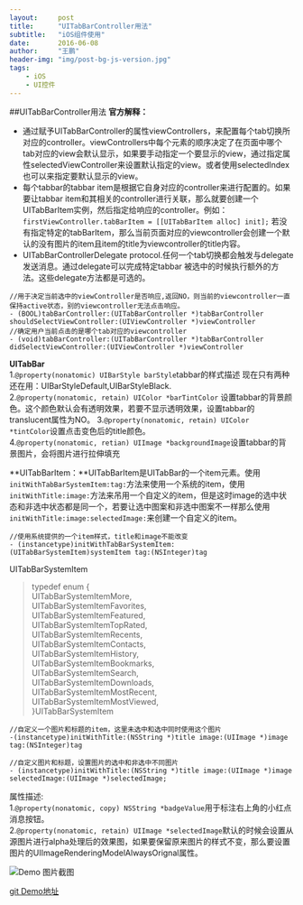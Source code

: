 ```yaml
---
layout:     post
title:      "UITabBarController用法"
subtitle:   "iOS组件使用"
date:       2016-06-08
author:     "王鹏"
header-img: "img/post-bg-js-version.jpg"
tags:
    - iOS
    - UI控件
---
```


##UITabBarController用法
**官方解释：**  

  * 通过赋予UITabBarController的属性viewControllers，来配置每个tab切换所对应的controller。viewControllers中每个元素的顺序决定了在页面中哪个tab对应的view会默认显示，如果要手动指定一个要显示的view，通过指定属性selectedViewController来设置默认指定的view。或者使用selectedIndex也可以来指定要默认显示的view。
  * 每个tabbar的tabbar item是根据它自身对应的controller来进行配置的。如果要让tabbar item和其相关的controller进行关联，那么就要创建一个UITabBarItem实例，然后指定给响应的controller。例如：  
  `firstViewController.tabBarItem = [[UITabBarItem alloc] init];`  若没有指定特定的tabBarItem，那么当前页面对应的viewcontroller会创建一个默认的没有图片的item且item的title为viewcontroller的title内容。
  * UITabBarControllerDelegate protocol.任何一个tab切换都会触发与delegate发送消息。通过delegate可以完成特定tabbar 被选中的时候执行额外的方法。这些delegate方法都是可选的。  
  
  ```
  //用于决定当前选中的viewController是否响应,返回NO，则当前的viewcontroller一直保持active状态，别的viewcontroller无法点击响应。
- (BOOL)tabBarController:(UITabBarController *)tabBarController
shouldSelectViewController:(UIViewController *)viewController  
//确定用户当前点击的是哪个tab对应的viewcontroller
- (void)tabBarController:(UITabBarController *)tabBarController 
didSelectViewController:(UIViewController *)viewController
  
  ```
  **UITabBar**  
  1.`@property(nonatomic) UIBarStyle barStyle`tabbar的样式描述
  现在只有两种还在用：UIBarStyleDefault,UIBarStyleBlack.  
  2.`@property(nonatomic, retain) UIColor *barTintColor`  设置tabbar的背景颜色。这个颜色默认会有透明效果，若要不显示透明效果，设置tabbar的translucent属性为NO。 
  3.`@property(nonatomic, retain) UIColor *tintColor`设置点击变色后的title颜色。  
  4.`@property(nonatomic, retian) UIImage *backgroundImage`设置tabbar的背景图片，会将图片进行拉伸填充
  
  **UITabBarItem：**UITabBarItem是UITabBar的一个item元素。使用`initWithTabBarSystemItem:tag:`方法来使用一个系统的item，使用`initWithTitle:image:`方法来吊用一个自定义的item，但是这时image的选中状态和非选中状态都是同一个，若要让选中图案和非选中图案不一样那么使用`initWithTitle:image:selectedImage:`来创建一个自定义的item。  
  
  ```
  //使用系统提供的一个item样式，title和image不能改变
  - (instancetype)initWithTabBarSystemItem:(UITabBarSystemItem)systemItem tag:(NSInteger)tag
  ```
  UITabBarSystemItem
  >typedef enum {  
  >  UITabBarSystemItemMore,  
  UITabBarSystemItemFavorites,   
   UITabBarSystemItemFeatured,   
   UITabBarSystemItemTopRated,   
    UITabBarSystemItemRecents,  
    UITabBarSystemItemContacts,  
    UITabBarSystemItemHistory,  
   UITabBarSystemItemBookmarks,  
   UITabBarSystemItemSearch,  
   UITabBarSystemItemDownloads,  
    UITabBarSystemItemMostRecent,  
    UITabBarSystemItemMostViewed,  
    }UITabBarSystemItem  
    
```
//自定义一个图片和标题的item，这里未选中和选中同时使用这个图片
-(instancetype)initWithTitle:(NSString *)title image:(UIImage *)image tag:(NSInteger)tag
```

```
//自定义图片和标题，设置图片的选中和非选中不同图片
- (instancetype)initWithTitle:(NSString *)title image:(UIImage *)image selectedImage:(UIImage *)selectedImage;
```
属性描述:  
1.`@property(nonatomic, copy) NSString *badgeValue`用于标注右上角的小红点消息按钮。  
2.`@property(nonatomic, retain) UIImage *selectedImage`默认的时候会设置从源图片进行alpha处理后的效果图，如果要保留原来图片的样式不变，那么要设置图片的UIImageRenderingModelAlwaysOrignal属性。

![Demo 图片截图](http://7xleoh.com1.z0.glb.clouddn.com/tabbarDemo.png)

[git Demo地址](https://github.com/Shawn-WangDapeng/UITabBarControllerDemo.git)

